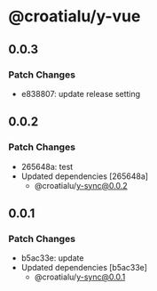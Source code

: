 # @croatialu/y-vue

## 0.0.3

### Patch Changes

- e838807: update release setting

## 0.0.2

### Patch Changes

- 265648a: test
- Updated dependencies [265648a]
  - @croatialu/y-sync@0.0.2

## 0.0.1

### Patch Changes

- b5ac33e: update
- Updated dependencies [b5ac33e]
  - @croatialu/y-sync@0.0.1
